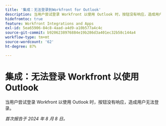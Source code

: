 ```yaml
---
title: '集成：无法登录到Workfront for Outlook'
description: 当用户尝试登录 Workfront 以使用 Outlook 时，按钮没有响应，造成用户无法登录。
hidefromtoc: true
feature: Workfront Integrations and Apps
exl-id: 5ea65906-84c8-4aad-a4d9-a10b577a4c4c
source-git-commit: b9206238976884e19b286d3a401ec32b58c144a4
workflow-type: tm+mt
source-wordcount: '62'
ht-degree: 87%

---
```


# 集成：无法登录 Workfront 以使用 Outlook

当用户尝试登录 Workfront 以使用 Outlook 时，按钮没有响应，造成用户无法登录。

_首次报告于 2024 年 8 月 8 日。_
